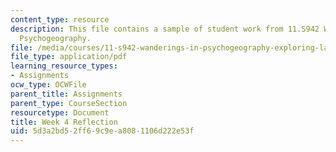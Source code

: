 ```yaml
---
content_type: resource
description: This file contains a sample of student work from 11.S942 Wanderings in
  Psychogeography.
file: /media/courses/11-s942-wanderings-in-psychogeography-exploring-landscapes-of-history-biography-memory-culture-nature-poetry-surreality-fantasy-and-madness-fall-2020/5d3a2bd52ff69c9ea8081106d222e53f_MIT11_s942f20_shao4.pdf
file_type: application/pdf
learning_resource_types:
- Assignments
ocw_type: OCWFile
parent_title: Assignments
parent_type: CourseSection
resourcetype: Document
title: Week 4 Reflection
uid: 5d3a2bd5-2ff6-9c9e-a808-1106d222e53f
---
```


